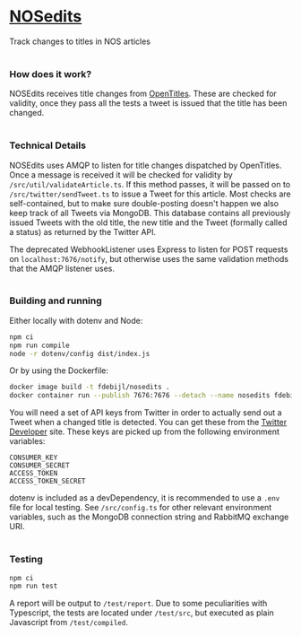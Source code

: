# [NOSedits](https://twitter.com/nosedits)
Track changes to titles in NOS articles
<br><br>
### How does it work?
NOSEdits receives title changes from [OpenTitles](https://github.com/Fdebijl/OpenTitles.Scraper). These are checked for validity, once they pass all the tests a tweet is issued that the title has been changed.
<br><br>
### Technical Details
NOSEdits uses AMQP to listen for title changes dispatched by OpenTitles. Once a message is received it will be checked for validity by `/src/util/validateArticle.ts`. If this method passes, it will be passed on to `/src/twitter/sendTweet.ts` to issue a Tweet for this article. Most checks are self-contained, but to make sure double-posting doesn't happen we also keep track of all Tweets via MongoDB. This database contains all previously issued Tweets with the old title, the new title and the Tweet (formally called a status) as returned by the Twitter API.

The deprecated WebhookListener uses Express to listen for POST requests on `localhost:7676/notify`, but otherwise uses the same validation methods that the AMQP listener uses.
<br><br>
### Building and running
Either locally with dotenv and Node:
```sh
npm ci
npm run compile
node -r dotenv/config dist/index.js
```

Or by using the Dockerfile:
```sh
docker image build -t fdebijl/nosedits .
docker container run --publish 7676:7676 --detach --name nosedits fdebijl/nosedits
```

You will need a set of API keys from Twitter in order to actually send out a Tweet when a changed title is detected. You can get these from the [Twitter Developer](https://developer.twitter.com/en/apply-for-access) site. These keys are picked up from the following environment variables:
```
CONSUMER_KEY
CONSUMER_SECRET
ACCESS_TOKEN
ACCESS_TOKEN_SECRET
```
dotenv is included as a devDependency, it is recommended to use a `.env` file for local testing. See `/src/config.ts` for other relevant environment variables, such as the MongoDB connection string and RabbitMQ exchange URI.
<br><br>
### Testing
```sh
npm ci
npm run test
```

A report will be output to `/test/report`. Due to some peculiarities with Typescript, the tests are located under `/test/src`, but executed as plain Javascript from `/test/compiled`.
